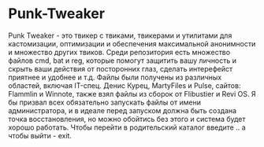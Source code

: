 # Punk-Tweaker
Punk Tweaker - это твикер с твиками, твикерами и утилитами для кастомизации, оптимизации и обеспечения максимальной анонимности и множество других твиков. Среди репозитория есть множество файлов cmd, bat и reg, которые помогут защитить вашу личность и скрыть ваши действия от посторонних глаз, сделать интерефейст приятнее и удобнее и т.д. Файлы были получены из различных областей, включая IT-спец. Денис Курец, MartyFiles и Pulse, сайтов: Flammlin и Winnote, также взял файлы из сборок от Flibustier и Revi OS. Я бы призвал всех обязательно запускать файлы от имени администратора, и в идеале перед запуском должна быть создана точка восстановления, но можно обойтись без этого и система будет хорошо работать.
Чтобы перейти в родительский каталог введите .. а чтобы выйти - exit.

